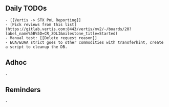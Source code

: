 ## Daily TODOs
	- [[Vertis -> STX PnL Reporting]]
	- [Pick reviews from this list](https://gitlab.vertis.com:8443/vertis/mv2/-/boards/20?label_name%5B%5D=CR_ZOLI&milestone_title=Started)
	- Manual test: [[Delete request reason]]
	- EUA/EUAA strict goes to other commodities with transferhint, create a script to cleanup the DB.
## Adhoc
	-
## Reminders
	-